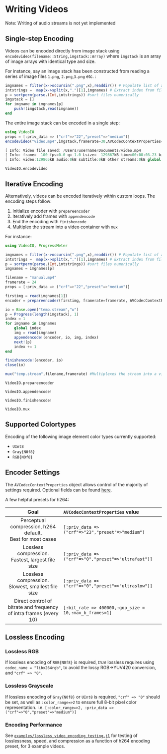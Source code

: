 # Writing Videos

Note: Writing of audio streams is not yet implemented

## Single-step Encoding

Videos can be encoded directly from image stack using `encodevideo(filename::String,imgstack::Array)` where `imgstack` is an array of image arrays with identical type and size.

For instance, say an image stack has been constructed from reading a series of image files `1.png`, `2.png`,`3.png` etc. :
```julia
imgnames = filter(x->occursin(".png",x),readdir()) # Populate list of all .pngs
intstrings =  map(x->split(x,".")[1],imgnames) # Extract index from filenames
p = sortperm(parse.(Int,intstrings)) #sort files numerically
imgstack = []
for imgname in imgnames[p]
    push!(imgstack,read(imgname))
end
```

The entire image stack can be encoded in a single step:
```julia
using VideoIO
props = [:priv_data => ("crf"=>"22","preset"=>"medium")]
encodevideo("video.mp4",imgstack,framerate=30,AVCodecContextProperties=props)

[ Info: Video file saved: /Users/username/Documents/video.mp4
[ Info: frame=  100 fps=0.0 q=-1.0 Lsize=  129867kB time=00:00:03.23 bitrate=329035.1kbits/s speed=8.17x    
[ Info: video:129865kB audio:0kB subtitle:0kB other streams:0kB global headers:0kB muxing overhead: 0.001692%
```

```@docs
VideoIO.encodevideo
```

## Iterative Encoding

Alternatively, videos can be encoded iteratively within custom loops.
The encoding steps follow:
1. Initialize encoder with `prepareencoder`
2. Iteratively add frames with `appendencode`
3. End the encoding with `finishencode`
4. Multiplex the stream into a video container with `mux`

For instance:
```julia
using VideoIO, ProgressMeter

imgnames = filter(x->occursin(".png",x),readdir()) # Populate list of all .pngs
intstrings =  map(x->split(x,".")[1],imgnames) # Extract index from filenames
p = sortperm(parse.(Int,intstrings)) #sort files numerically
imgnames = imgnames[p]

filename = "manual.mp4"
framerate = 24
props = [:priv_data => ("crf"=>"22","preset"=>"medium")]

firstimg = read(imgnames[1])
encoder = prepareencoder(firstimg, framerate=framerate, AVCodecContextProperties=props)

io = Base.open("temp.stream","w")
p = Progress(length(imgstack), 1)
index = 1
for imgname in imgnames
    global index
    img = read(imgname)
    appendencode!(encoder, io, img, index)
    next!(p)
    index += 1
end

finishencode!(encoder, io)
close(io)

mux("temp.stream",filename,framerate) #Multiplexes the stream into a video container
```

```@docs
VideoIO.prepareencoder
```

```@docs
VideoIO.appendencode!
```

```@docs
VideoIO.finishencode!
```

```@docs
VideoIO.mux
```

## Supported Colortypes
Encoding of the following image element color types currently supported:
- `UInt8`
- `Gray{N0f8}`
- `RGB{N0f8}`

## Encoder Settings

The `AVCodecContextProperties` object allows control of the majority of settings required.
Optional fields can be found [here](https://ffmpeg.org/doxygen/4.1/structAVCodecContext.html).

A few helpful presets for h264:

| Goal | `AVCodecContextProperties` value |
|:----:|:------|
| Perceptual compression, h264 default.<br>Best for most cases | ```[:priv_data => ("crf"=>"23","preset"=>"medium")``` |
| Lossless compression.<br>Fastest, largest file size | ```[:priv_data => ("crf"=>"0","preset"=>"ultrafast")]``` |
| Lossless compression.<br>Slowest, smallest file size | ```[:priv_data => ("crf"=>"0","preset"=>"ultraslow")]``` |
| Direct control of bitrate and frequency of intra frames (every 10) | ```[:bit_rate => 400000,:gop_size = 10,:max_b_frames=1]``` |

## Lossless Encoding
### Lossless RGB
If lossless encoding of `RGB{N0f8}` is required, _true_ lossless requires using `codec_name = "libx264rgb"`, to avoid the lossy RGB->YUV420 conversion, and `"crf" => "0"`.

### Lossless Grayscale
If lossless encoding of `Gray{N0f8}` or `UInt8` is required, `"crf" => "0"` should be set, as well as `:color_range=>2` to ensure full 8-bit pixel color representation. i.e.
```[:color_range=>2, :priv_data => ("crf"=>"0","preset"=>"medium")]```

### Encoding Performance
See [`examples/lossless_video_encoding_testing.jl`](https://github.com/JuliaIO/VideoIO.jl/blob/master/examples/lossless_video_encoding_testing.jl) for testing of losslessness, speed, and compression as a function of h264 encoding preset, for 3 example videos.  
